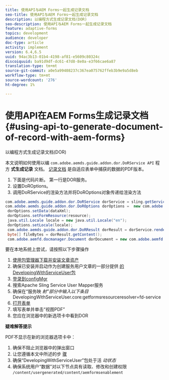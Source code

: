 ```yaml
---
title: 使用API与AEM Forms一起生成记录文档
seo-title: 使用API与AEM Forms一起生成记录文档
description: 以编程方式生成记录文档(DOR)
seo-description: 使用API与AEM Forms一起生成记录文档
feature: adaptive-forms
topics: development
audience: developer
doc-type: article
activity: implement
version: 6.4,6.5
uuid: 94ac3b13-01b4-4198-af81-e5609c80324c
discoiquuid: ba91d9df-dc61-47d8-8e0a-e3f66cae6a87
translation-type: tm+mt
source-git-commit: a0e5a99408237c367ea075762ffeb3b9e9a5d8eb
workflow-type: tm+mt
source-wordcount: '276'
ht-degree: 1%

---
```



# 使用API在AEM Forms生成记录文档 {#using-api-to-generate-document-of-record-with-aem-forms}

以编程方式生成记录文档(DOR)

本文说明如何使用以编 `com.adobe.aemds.guide.addon.dor.DoRService API` 程方 **式生成记录** 文档。 [记录文档](https://docs.adobe.com/content/help/en/experience-manager-65/forms/adaptive-forms-advanced-authoring/generate-document-of-record-for-non-xfa-based-adaptive-forms.html) 是自适应表单中捕获的数据的PDF版本。

1. 下面是代码片断。 第一行是DOR服务。
1. 设置DoROptions。
1. 调用DoRService的渲染方法并将DoROptions对象传递给渲染方法

```java
com.adobe.aemds.guide.addon.dor.DoRService dorService = sling.getService(com.adobe.aemds.guide.addon.dor.DoRService.class);
com.adobe.aemds.guide.addon.dor.DoROptions dorOptions =  new com.adobe.aemds.guide.addon.dor.DoROptions();
 dorOptions.setData(dataXml);
 dorOptions.setFormResource(resource);
 java.util.Locale locale = new java.util.Locale("en");
 dorOptions.setLocale(locale);
 com.adobe.aemds.guide.addon.dor.DoRResult dorResult = dorService.render(dorOptions);
 byte[] fileBytes = dorResult.getContent();
 com.adobe.aemfd.docmanager.Document dorDocument = new com.adobe.aemfd.docmanager.Document(fileBytes);
```

要在本地系统上尝试，请按照以下步骤操作

1. [使用包管理器下载并安装文章资产](assets/dor-with-api.zip)
1. 确保已安装并启动作为创建服务用户文章的一部分提供 [的DevelopingWithServiceUser包](service-user-tutorial-develop.md)
1. [登录到configMgr](http://localhost:4502/system/console/configMgr)
1. 搜索Apache Sling Service User Mapper服务
1. 确保在“服务映 _射”部分中输入以下条目_ DevelopingWithServiceUser.core:getformsresourceresolver=fd-service
1. [打开表单](http://localhost:4502/content/dam/formsanddocuments/sandbox/1201-borrower-payments/jcr:content?wcmmode=disabled)
1. 填写表单并单击“视图PDF”
1. 您应在浏览器中的新选项卡中看到DOR


**疑难解答提示**

PDF不显示在新的浏览器选项卡中：

1. 确保不阻止浏览器中的弹出窗口
1. 让您遵循本文中所述的步 [骤](service-user-tutorial-develop.md)
1. 确保“DevelopingWithServiceUser”包处于活 *动状态*
1. 确保系统用户“数据”对以下节点具有读取、修改和创建权限 `/content/usergenerated/content/aemformsenablement`

